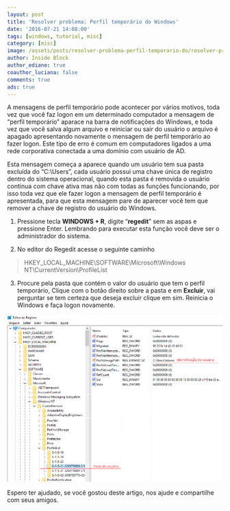 ```yaml
---
layout: post
title: 'Resolver problema: Perfil temporário do Windows'
date: '2016-07-21 14:08:00'
tags: [windows, tutorial, misc]
category: [misc]
image: /assets/posts/resolver-problema-perfil-temporario-do/resolver-problema-perfil-temporario-do.jpg
author: Inside Block
author_ediano: true
coauthor_luciana: false
comments: true
ads: true
---
```


A mensagens de perfil temporário pode acontecer por vários motivos, toda vez que você faz logon em um determinado computador a mensagem de “perfil temporário” aparace na barra de notificações do Windows, e toda vez que você salva algum arquivo e reiniciar ou sair do usuário o arquivo é apagado apresentando novamente o mensagem de perfil temporário ao fazer logon. Este tipo de erro é comum em computadores ligados a uma rede corporativa conectada a uma domínio com usuário de AD.

Esta mensagem começa a aparece quando um usuário tem sua pasta excluída do “C:\Users”, cada usuário possui uma chave única de registro dentro do sistema operacional, quando esta pasta é removida o usuário continua com chave ativa mas não com todas as funções funcionando, por isso toda vez que ele fazer logon a mensagem de perfil temporário é apresentada, para que esta mensagem pare de aparecer você tem que remover a chave de registro do usuário do Windows.

1. Pressione tecla **WINDOWS + R**, digite “**regedit**” sem as aspas e pressione Enter. Lembrando para executar esta função você deve ser o administrador do sistema.

2. No editor do Regedit acesse o seguinte caminho

> HKEY_LOCAL_MACHINE\SOFTWARE\Microsoft\Windows NT\CurrentVersion\ProfileList

3. Procure pela pasta que contém o valor do usuário que tem o perfil temporário, Clique com o botão direito sobre a pasta e em **Excluir**, vai perguntar se tem certeza que deseja excluir clique em sim. Reinicia o Windows e faça logon novamente.

![Registro do Windows](/assets/posts/resolver-problema-perfil-temporario-do/regedit-windows.png)

Espero ter ajudado, se você gostou deste artigo, nos ajude e compartilhe com seus amigos.